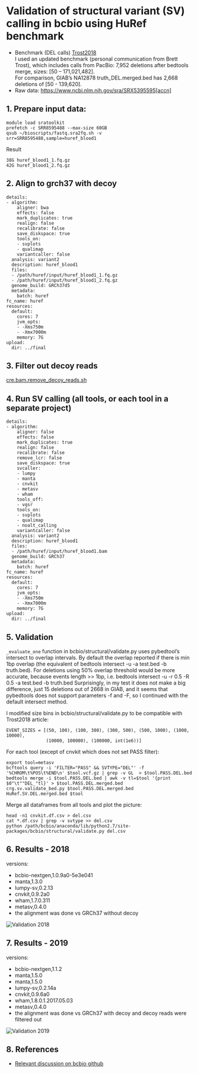 # Validation of structural variant (SV) calling in bcbio using HuRef benchmark

* Benchmark (DEL calls)
[Trost2018](http://www.cell.com/action/showImagesData?pii=S0002-9297%2817%2930496-2)  
I used an updated benchmark (personal communication from Brett Trost), which includes calls from PacBio:
7,952 deletions after bedtools merge, sizes: [50 – 171,021,482].  
For comparison, GIAB’s NA12878 truth_DEL.merged.bed has 2,668 deletions of [50 - 139,620].
* Raw data: https://www.ncbi.nlm.nih.gov/sra/SRX5395595[accn]

## 1. Prepare input data:
```
module load sratoolkit
prefetch -c SRR8595488 --max-size 60GB
qsub ~/bioscripts/fastq.sra2fq.sh -v srr=SRR8595488,sample=huref_blood1
```
Result
```
38G	huref_blood1_1.fq.gz
42G	huref_blood1_2.fq.gz
```

## 2. Align to grch37 with decoy

```
details:
- algorithm:
    aligner: bwa
    effects: false
    mark_duplicates: true
    realign: false
    recalibrate: false
    save_diskspace: true
    tools_on:
    - svplots
    - qualimap
    variantcaller: false
  analysis: variant2
  description: huref_blood1
  files:
  - /path/huref/input/huref_blood1_1.fq.gz
  - /path/huref/input/huref_blood1_2.fq.gz
  genome_build: GRCh37d5
  metadata:
    batch: huref
fc_name: huref
resources:
  default:
    cores: 7
    jvm_opts:
    - -Xms750m
    - -Xmx7000m
    memory: 7G
upload:
  dir: ../final
```

## 3. Filter out decoy reads

[cre.bam.remove_decoy_reads.sh](https://github.com/naumenko-sa/cre/blob/master/cre.bam.remove_decoy_reads.sh)

## 4. Run SV calling (all tools, or each tool in a separate project)

```
details:
- algorithm:
    aligner: false
    effects: false
    mark_duplicates: true
    realign: false
    recalibrate: false
    remove_lcr: false
    save_diskspace: true
    svcaller:
    - lumpy
    - manta
    - cnvkit
    - metasv
    - wham
    tools_off:
    - vqsr
    tools_on:
    - svplots
    - qualimap
    - noalt_calling
    variantcaller: false
  analysis: variant2
  description: huref_blood1
  files:
  - /path/huref/input/huref_blood1.bam
  genome_build: GRCh37
  metadata:
    batch: huref
fc_name: huref
resources:
  default:
    cores: 7
    jvm_opts:
    - -Xms750m
    - -Xmx7000m
    memory: 7G
upload:
  dir: ../final

```

## 5. Validation

`_evaluate_one` function in bcbio/structural/validate.py uses pybedtool’s intersect to overlap intervals. 
By default the overlap reported if there is min 1bp overlap (the equivalent of bedtools intersect -u -a test.bed -b truth.bed). 
For deletions using 50% overlap threshold would be more accurate, because events length >> 1bp, i.e. bedtools intersect -u -r 0.5 -R 0.5 -a test.bed -b truth.bed
Surprisingly, in my test it does not make a big difference, just 15 deletions out of 2668 in GIAB, and it seems that pybedtools does not support parameters -f and -F, so I continued with the default intersect method.

I modified size bins in bcbio/structural/validate.py to be compatible with Trost2018 article:
```
EVENT_SIZES = [(50, 100), (100, 300), (300, 500), (500, 1000), (1000, 10000),
               (10000, 100000), (100000, int(1e6))]
```

For each tool (except of cnvkit which does not set PASS filter):
```
export tool=metasv
bcftools query -i 'FILTER="PASS" && SVTYPE="DEL"' -f '%CHROM\t%POS\t%END\n' $tool.vcf.gz | grep -v GL  > $tool.PASS.DEL.bed
bedtools merge -i $tool.PASS.DEL.bed | awk -v tl=$tool '{print $0"\t""DEL_"tl}' > $tool.PASS.DEL.merged.bed 
crg.sv.validate_bed.py $tool.PASS.DEL.merged.bed HuRef.SV.DEL.merged.bed $tool
```

Merge all dataframes from all tools and plot the picture:
```
head -n1 cnvkit.df.csv > del.csv
cat *.df.csv | grep -v svtype >> del.csv
python /path/bcbio/anaconda/lib/python2.7/site-packages/bcbio/structural/validate.py del.csv
```

## 6. Results - 2018
versions:
* bcbio-nextgen,1.0.9a0-5e3e041
* manta,1.3.0
* lumpy-sv,0.2.13
* cnvkit,0.9.2a0
* wham,1.7.0.311
* metasv,0.4.0
* the alignment was done vs GRCh37 without decoy

![Validation 2018](https://github.com/naumenko-sa/crg/blob/master/validation_huref/validation2018.png)

## 7. Results - 2019
versions:
* bcbio-nextgen,1.1.2
* manta,1.5.0
* manta,1.5.0
* lumpy-sv,0.2.14a
* cnvkit,0.9.6a0
* wham,1.8.0.1.2017.05.03
* metasv,0.4.0
* the alignment was done vs GRCh37 with decoy and decoy reads were filtered out

![Validation 2019](https://github.com/naumenko-sa/crg/blob/master/validation_huref/validation2019.png)

## 8. References

* [Relevant discussion on bcbio github](https://github.com/bcbio/bcbio-nextgen/issues/2313)